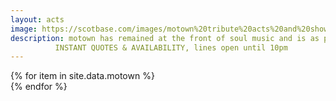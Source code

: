 ```yaml
---
layout: acts
image: https://scotbase.com/images/motown%20tribute%20acts%20and%20shows.jpg
description: motown has remained at the front of soul music and is as popular today as it's ever been. our motown tribute acts, with exceptional live vocals and harmonies is so close to the real thing - hearing is believing. all of these motown tribute bands boast fabulous costumes,  have amazing dance routines, and come with professional sound systems,  light shows and backdrops. <hr>
          INSTANT QUOTES & AVAILABILITY, lines open until 10pm
---
```


<div class="row mt-4 mb-4">
  {% for item in site.data.motown %}
    <div class="col-md-4 mb-5">
      <div class="card border-0 shadow h-100">
        <a href="/acts/{{ item.title | slugify }}">
          <img class="card-img-top" src="{{ item.image_src }}" alt="" />
        </a>
        <!-- <div class="card-body">
          <p class="description">{{ item.description }}</p>
          <a href="#" class="read-more">Read more</a>
        </div> -->
      </div>
    </div>
  {% endfor %}
</div>

<!-- <script>
  var readMoreButtons = document.querySelectorAll(".read-more");
  for (var i = 0; i < readMoreButtons.length; i++) {
    readMoreButtons[i].addEventListener("click", function() {
      this.parentNode.querySelector(".description").style.display = "block";
      this.style.display = "none";
      return false;
    });
  }
</script> -->